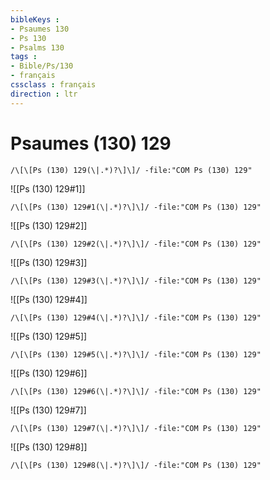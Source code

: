 ```yaml
---
bibleKeys : 
- Psaumes 130
- Ps 130
- Psalms 130
tags : 
- Bible/Ps/130
- français
cssclass : français
direction : ltr
---
```


# Psaumes (130) 129

```query
/\[\[Ps (130) 129(\|.*)?\]\]/ -file:"COM Ps (130) 129"
```



![[Ps (130) 129#1]]

```query
/\[\[Ps (130) 129#1(\|.*)?\]\]/ -file:"COM Ps (130) 129"
```

![[Ps (130) 129#2]]

```query
/\[\[Ps (130) 129#2(\|.*)?\]\]/ -file:"COM Ps (130) 129"
```

![[Ps (130) 129#3]]

```query
/\[\[Ps (130) 129#3(\|.*)?\]\]/ -file:"COM Ps (130) 129"
```

![[Ps (130) 129#4]]

```query
/\[\[Ps (130) 129#4(\|.*)?\]\]/ -file:"COM Ps (130) 129"
```

![[Ps (130) 129#5]]

```query
/\[\[Ps (130) 129#5(\|.*)?\]\]/ -file:"COM Ps (130) 129"
```

![[Ps (130) 129#6]]

```query
/\[\[Ps (130) 129#6(\|.*)?\]\]/ -file:"COM Ps (130) 129"
```

![[Ps (130) 129#7]]

```query
/\[\[Ps (130) 129#7(\|.*)?\]\]/ -file:"COM Ps (130) 129"
```

![[Ps (130) 129#8]]

```query
/\[\[Ps (130) 129#8(\|.*)?\]\]/ -file:"COM Ps (130) 129"
```

